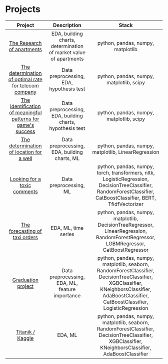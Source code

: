 # Projects

|Project|Description|Stack|
|:------:|:---:|:-----------:|
|[The Research of apartments](yandex.project2.ipynb)|EDA, building charts, determination of market value of apartments|python, pandas, numpy, matplotlib|
|[The determination of optimal rate for telecom company](yandex.project3.ipynb)|Data preprocessing, EDA, hypothesis test|python, pandas, numpy, matplotlib, scipy|
|[The identification of meaningful patterns for game's success](yandex.project4.ipynb)|Data preprocessing, EDA, building charts, hypothesis test|python, pandas, numpy, matplotlib, scipy|
|[The determination of location for a well](yandex.project7.ipynb)|Data preprocessing, EDA, building charts, ML|python, pandas, numpy, matplotlib, LinearRegression|
|[Looking for a toxic comments](https://github.com/kateriinaa/Projects/blob/main/%D0%9F%D0%A0%D0%9E%D0%95%D0%9A%D0%A2%20%D0%92%D0%B8%D0%BA%D0%B8%D1%88%D0%BE%D0%BF%20bert.ipynb)|Data preprocessing, ML|python, pandas, numpy,  torch, transformers, nltk, LogisticRegression, DecisionTreeClassifier, RandomForestClassifier, CatBoostClassifier, BERT, TfidfVectorizer|
|[The forecasting of taxi orders](https://github.com/kateriinaa/Projects/blob/main/yandex.project10.%D0%B2%D1%80%D0%B5%D0%BC%D0%B5%D0%BD%D0%BD%D1%8B%D0%B5%20%D1%80%D1%8F%D0%B4%D1%8B.ipynb)|EDA, ML, time series|python, pandas, numpy, matplotlib, DecisionTreeRegressor, LinearRegression, RandomForestRegressor, LGBMRegressor, CatBoostRegressor|
|[Graduation project](https://github.com/kateriinaa/Projects/blob/main/DS__%D0%92%D1%8B%D0%BF%D1%83%D1%81%D0%BA%D0%BD%D0%BE%D0%B9%20%D0%BF%D1%80%D0%BE%D0%B5%D0%BA%D1%82.ipynb)|Data preprocessing, EDA, ML, feature importance|python, pandas, numpy, matplotlib, seaborn, RandomForestClassifier, DecisionTreeClassifier, XGBClassifier, KNeighborsClassifier, AdaBoostClassifier, CatBoostClassifier, LogisticRegression|
|[Titanik / Kaggle](https://github.com/kateriinaa/Projects/blob/main/ml-titanik.ipynb)| EDA, ML|python, pandas, numpy, matplotlib, seaborn, RandomForestClassifier, DecisionTreeClassifier, XGBClassifier, KNeighborsClassifier, AdaBoostClassifier|
